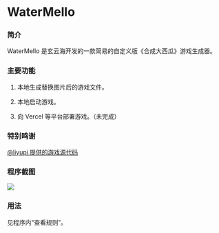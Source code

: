 # WaterMello

### 简介

WaterMello 是玄云海开发的一款简易的自定义版《合成大西瓜》游戏生成器。

### 主要功能

1. 本地生成替换图片后的游戏文件。

2. 本地启动游戏。

3. 向 Vercel 等平台部署游戏。（未完成）

### 特别鸣谢

[@liyupi 提供的游戏源代码](https://github.com/liyupi/daxigua)

### 程序截图

![](https://z4a.net/images/2024/02/08/2024-02-08-15-17-44-image.png)

### 用法

见程序内“查看规则”。
